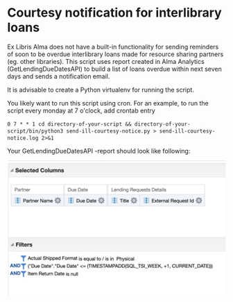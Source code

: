 # Courtesy notification for interlibrary loans

Ex Libris Alma does not have a built-in functionality for sending reminders of soon to be overdue interlibrary loans made for resource sharing partners (eg. other libraries). This script uses report created in Alma Analytics (GetLendingDueDatesAPI) to build a list of loans overdue within next seven days and sends a notification email.

It is advisable to create a Python virtualenv for running the script.

You likely want to run this script using cron. For an example, to run the script every monday at 7 o'clock, add crontab entry

```
0 7 * * 1 cd directory-of-your-script && directory-of-your-script/bin/python3 send-ill-courtesy-notice.py > send-ill-courtesy-notice.log 2>&1
```

Your GetLendingDueDatesAPI -report should look like following:

![Alma Analytics Report](https://github.com/mjlassila/alma-ill-courtesy-notice/raw/master/analytics-report-screenshot.png "GetLendingDueDatesAPI report in Alma Analytics")
